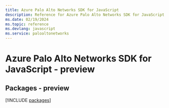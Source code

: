 ```yaml
---
title: Azure Palo Alto Networks SDK for JavaScript
description: Reference for Azure Palo Alto Networks SDK for JavaScript
ms.date: 02/19/2024
ms.topic: reference
ms.devlang: javascript
ms.service: paloaltonetworks
---
```

# Azure Palo Alto Networks SDK for JavaScript - preview
## Packages - preview
[!INCLUDE [packages](palo-alto-networks-index.md)]